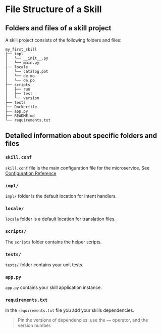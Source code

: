 # File Structure of a Skill

## Folders and files of a skill project

A skill project consists of the following folders and files:

    my_first_skill
    ├── impl
    │   └── __init__.py
    │   └── main.py
    ├── locale
    │   └── catalog.pot
    │   └── de.mo
    │   └── de.po
    ├── scripts
    │   ├── run
    │   ├── test
    │   └── version
    ├── tests
    ├── Dockerfile
    ├── app.py
    ├── README.md
    └── requirements.txt
     
## Detailed information about specific folders and files

### `skill.conf`
        
`skill.conf` file is the main configuration file for the microservice. See [Configuration Reference](config.md)

### `impl/`

`impl/` folder is the default location for intent handlers.

### `locale/`

`locale` folder is a default location for translation files.

### `scripts/` 

The `scripts` folder contains the helper scripts.

### `tests/`

`tests/` folder contains your unit tests.

### `app.py`

`app.py` contains your skill application instance.

### `requirements.txt`

In the `requirements.txt` file you add your skills dependencies.

> Pin the versions of dependencies: use the `==` operator, and the version number.
